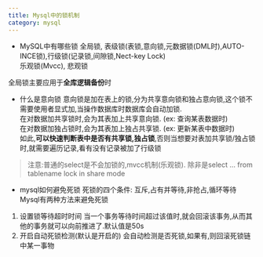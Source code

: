 ```yaml
---
title: Mysql中的锁机制
category: mysql
---
```

- MySQL中有哪些锁
全局锁, 表级锁(表锁,意向锁,元数据锁(DML时),AUTO-INCE锁),行级锁(记录锁,间隙锁,Nect-key Lock)  
乐观锁(Mvcc), 悲观锁  

全局锁主要应用于**全库逻辑备份**时

- 什么是意向锁
意向锁是加在表上的锁,分为共享意向锁和独占意向锁,这个锁不需要使用者显式加,当操作数据库时数据库会自动加锁.  
在对数据加共享锁时,会为其表加上共享意向锁. (ex: 查询某表数据时)  
在对数据加独占锁时,会为其表加上独占共享锁. (ex: 更新某表中数据时)  
如此,**可以快速判断表中是否有共享锁,独占锁**,否则当想要对表加共享锁/独占锁时,就需要遍历记录,看有没有记录被加了行级锁  
> 注意:普通的select是不会加锁的,mvcc机制(乐观锁). 除非是select ... from tablename lock in share mode  

- mysql如何避免死锁
死锁的四个条件: 互斥,占有并等待,非抢占,循环等待
Mysql有两种方法来避免死锁
1. 设置锁等待超时时间
当一个事务等待时间超过该值时,就会回滚该事务,从而其他的事务就可以向前推进了.默认值是50s
2. 开启自动死锁检测(默认是开启的)
会自动检测是否死锁,如果有,则回滚死锁链中某一事物


